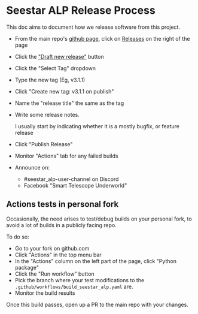 # Seestar ALP Release Process

This doc aims to document how we release software from this project.

- From the main repo's [github page](https://github.com/smart-underworld/seestar_alp), click on [Releases](https://github.com/smart-underworld/seestar_alp/releases) on the right of the page

- Click the ["Draft new release"](https://github.com/smart-underworld/seestar_alp/releases/new) button
- Click the "Select Tag" dropdown
- Type the new tag (Eg, v3.1.1)
- Click "Create new tag: v3.1.1 on publish"
- Name the "release title" the same as the tag
- Write some release notes.

  I usually start by indicating whether it is a mostly bugfix, or feature release
- Click "Publish Release"
- Monitor "Actions" tab for any failed builds
- Announce on:
   + #⁠seestar_alp-user-channel on Discord
   + Facebook "Smart Telescope Underworld"

## Actions tests in personal fork

Occasionally, the need arises to test/debug builds on your personal fork, to avoid a lot of builds in a publicly facing repo.

To do so:
- Go to your fork on github.com
- Click "Actions" in the top menu bar
- In the "Actions" column on the left part of the page, click "Python package"
- Click the "Run workflow" button
- Pick the branch where your test modifications to the `.github/workflows/build_seestar_alp.yaml` are.
- Monitor the build results

Once this build passes, open up a PR to the main repo with your changes.